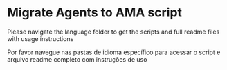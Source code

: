 # Migrate Agents to AMA script

Please navigate the language folder to get the scripts and full readme files with usage instructions

Por favor navegue nas pastas de idioma específico para acessar o script e arquivo readme completo com instruções de uso